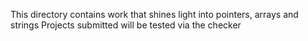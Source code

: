 This directory contains work that shines light into pointers, arrays and strings
Projects submitted will be tested via the checker
